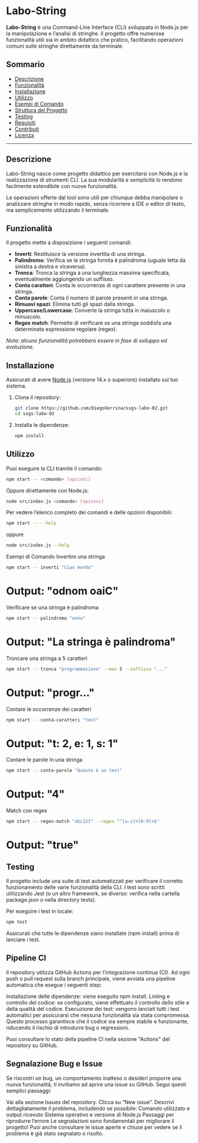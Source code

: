 # Labo-String

**Labo-String** è una Command-Line Interface (CLI) sviluppata in Node.js per la manipolazione e l’analisi di stringhe. Il progetto offre numerose funzionalità utili sia in ambito didattico che pratico, facilitando operazioni comuni sulle stringhe direttamente da terminale.

## Sommario

- [Descrizione](#descrizione)
- [Funzionalità](#funzionalità)
- [Installazione](#installazione)
- [Utilizzo](#utilizzo)
- [Esempi di Comando](#esempi-di-comando)
- [Struttura del Progetto](#struttura-del-progetto)
- [Testing](#testing)
- [Requisiti](#requisiti)
- [Contributi](#contributi)
- [Licenza](#licenza)

---

## Descrizione

Labo-String nasce come progetto didattico per esercitarsi con Node.js e la realizzazione di strumenti CLI. La sua modularità e semplicità lo rendono facilmente estendibile con nuove funzionalità.

Le operazioni offerte dal tool sono utili per chiunque debba manipolare o analizzare stringhe in modo rapido, senza ricorrere a IDE o editor di testo, ma semplicemente utilizzando il terminale.

## Funzionalità

Il progetto mette a disposizione i seguenti comandi:

- **Inverti**: Restituisce la versione invertita di una stringa.
- **Palindromo**: Verifica se la stringa fornita è palindroma (uguale letta da sinistra a destra e viceversa).
- **Tronca**: Tronca la stringa a una lunghezza massima specificata, eventualmente aggiungendo un suffisso.
- **Conta caratteri**: Conta le occorrenze di ogni carattere presente in una stringa.
- **Conta parole**: Conta il numero di parole presenti in una stringa.
- **Rimuovi spazi**: Elimina tutti gli spazi dalla stringa.
- **Uppercase/Lowercase**: Converte la stringa tutta in maiuscolo o minuscolo.
- **Regex match**: Permette di verificare se una stringa soddisfa una determinata espressione regolare (regex).

*Nota: alcune funzionalità potrebbero essere in fase di sviluppo ed evoluzione.*

## Installazione

Assicurati di avere [Node.js](https://nodejs.org/) (versione 14.x o superiore) installato sul tuo sistema.

1. Clona il repository:

    ```bash
    git clone https://github.com/DiegoVerrina/ssgs-labo-02.git
    cd ssgs-labo-02
    ```

2. Installa le dipendenze:

    ```bash
    npm install
    ```

## Utilizzo

Puoi eseguire la CLI tramite il comando:

```bash
npm start -- <comando> [opzioni]
```
Oppure direttamente con Node.js:

```bash
node src/index.js <comando> [opzioni]
```
Per vedere l’elenco completo dei comandi e delle opzioni disponibili:

```bash
npm start -- --help
```
oppure

```bash
node src/index.js --help
```
Esempi di Comando
Invertire una stringa

```bash
npm start -- inverti "Ciao mondo"
```
# Output: "odnom oaiC"
Verificare se una stringa è palindroma

```bash
npm start -- palindromo "anna"
```
# Output: "La stringa è palindroma"
Troncare una stringa a 5 caratteri

```bash
npm start -- tronca "programmazione" --max 5 --suffisso "..."
```
# Output: "progr..."
Contare le occorrenze dei caratteri

```bash
npm start -- conta-caratteri "test"
```
# Output: "t: 2, e: 1, s: 1"
Contare le parole in una stringa

```bash
npm start -- conta-parole "Questo è un test"
```
# Output: "4"
Match con regex

```bash
npm start -- regex-match "abc123" --regex "^[a-z]+[0-9]+$"
```
# Output: "true"

## Testing
Il progetto include una suite di test automatizzati per verificare il corretto funzionamento delle varie funzionalità della CLI. I test sono scritti utilizzando Jest (o un altro framework, se diverso: verifica nella cartella package.json o nella directory tests).

Per eseguire i test in locale:

```bash
npm test
```
Assicurati che tutte le dipendenze siano installate (npm install) prima di lanciare i test.

## Pipeline CI
Il repository utilizza GitHub Actions per l’integrazione continua (CI). Ad ogni push o pull request sulla branch principale, viene avviata una pipeline automatica che esegue i seguenti step:

Installazione delle dipendenze: viene eseguito npm install.
Linting e controllo del codice: se configurato, viene effettuato il controllo dello stile e della qualità del codice.
Esecuzione dei test: vengono lanciati tutti i test automatici per assicurarsi che nessuna funzionalità sia stata compromessa.
Questo processo garantisce che il codice sia sempre stabile e funzionante, riducendo il rischio di introdurre bug o regressioni.

Puoi consultare lo stato della pipeline CI nella sezione "Actions" del repository su GitHub.

## Segnalazione Bug e Issue
Se riscontri un bug, un comportamento inatteso o desideri proporre una nuova funzionalità, ti invitiamo ad aprire una issue su GitHub. Segui questi semplici passaggi:

Vai alla sezione Issues del repository.
Clicca su “New issue”.
Descrivi dettagliatamente il problema, includendo se possibile:
Comando utilizzato e output ricevuto
Sistema operativo e versione di Node.js
Passaggi per riprodurre l’errore
Le segnalazioni sono fondamentali per migliorare il progetto! Puoi anche consultare le issue aperte e chiuse per vedere se il problema è già stato segnalato o risolto.
